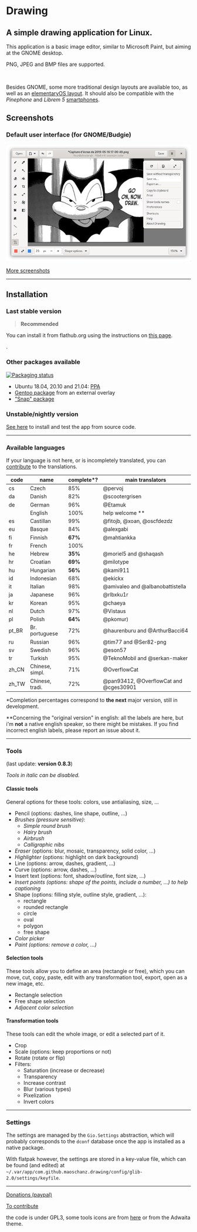 # Drawing

## A simple drawing application for Linux.

This application is a basic image editor, similar to Microsoft Paint, but aiming
at the GNOME desktop.

PNG, JPEG and BMP files are supported.

[<img alt="" height="100" src="https://gitlab.gnome.org/Teams/Circle/-/raw/master/assets/button/circle-button-i.svg">](https://circle.gnome.org/)

Besides GNOME, some more traditional design layouts are available too, as well
as an [elementaryOS layout](./docs/screenshots/0.8/elementary_labels.png). It
should also be compatible with the *Pinephone* and *Librem 5*
[smartphones](./docs/screenshots/0.6/librem_menu.png).

## Screenshots

### Default user interface (for GNOME/Budgie)

![UI for GNOME and Budgie, here with the main menu opened](./docs/screenshots/0.8/gnome_menu.png)

[More screenshots](https://maoschanz.github.io/drawing/gallery.html)

----

## Installation

### Last stable version

>**Recommended**

You can install it from flathub.org using the instructions on
[this page](https://flathub.org/apps/details/com.github.maoschanz.drawing).

[<img alt="" height="100" src="https://flathub.org/assets/badges/flathub-badge-en.png">](https://flathub.org/apps/details/com.github.maoschanz.drawing).

### Other packages available

[![Packaging status](https://repology.org/badge/vertical-allrepos/drawing.svg)](https://repology.org/project/drawing/versions)

- Ubuntu 18.04, 20.10 and 21.04: [PPA](https://launchpad.net/~cartes/+archive/ubuntu/drawing/)
- [Gentoo package](https://gitlab.com/src_prepare/src_prepare-overlay/-/tree/master/media-gfx/drawing) from an external overlay
- ["Snap" package](https://snapcraft.io/drawing)

### Unstable/nightly version

[See here](./CONTRIBUTING.md#install-from-source-code) to install and test the
app from source code.

----

### Available languages

If your language is not here, or is incompletely translated, you can
[contribute](./CONTRIBUTING.md#translating) to the translations.

| code | name         | complete*? | main translators                          |
|------|--------------|------------|-------------------------------------------|
| cs   | Czech        | 85%        | @pervoj                                   |
| da   | Danish       | 82%        | @scootergrisen                            |
| de   | German       | 96%        | @Etamuk                                   |
|      | English      | 100%       | help welcome **                           |
| es   | Castillan    | 99%        | @fitojb, @xoan, @oscfdezdz                |
| eu   | Basque       | 84%        | @alexgabi                                 |
| fi   | Finnish      | **67%**    | @mahtiankka                               |
| fr   | French       | 100%       |                                           |
| he   | Hebrew       | **35%**    | @moriel5 and @shaqash                     |
| hr   | Croatian     | **69%**    | @milotype                                 |
| hu   | Hungarian    | **56%**    | @kami911                                  |
| id   | Indonesian   | 68%        | @ekickx                                   |
| it   | Italian      | 98%        | @amivaleo and @albanobattistella          |
| ja   | Japanese     | 96%        | @rlbxku1r                                 |
| kr   | Korean       | 95%        | @chaeya                                   |
| nl   | Dutch        | 97%        | @Vistaus                                  |
| pl   | Polish       | **64%**    | @pkomur)                                  |
| pt_BR | Br. portuguese | 72%     | @haurenburu and @ArthurBacci64            |
| ru   | Russian      | 96%        | @tim77 and @Ser82-png                     |
| sv   | Swedish      | 96%        | @eson57                                   |
| tr   | Turkish      | 95%        | @TeknoMobil and @serkan-maker             |
| zh_CN | Chinese, simpl. | 71%    | @OverflowCat                              |
| zh_TW | Chinese, tradi. | 72%    | @pan93412, @OverflowCat and @cges30901    |

\*Completion percentages correspond to **the next** major version, still in
development.

\**Concerning the "original version" in english: all the labels are here, but
i'm **not** a native english speaker, so there might be mistakes. If you find
incorrect english labels, please report an issue about it.

----

### Tools

(last update: **version 0.8.3**)

*Tools in italic can be disabled.*

#### Classic tools

General options for these tools: colors, use antialiasing, size, …

- Pencil (options: dashes, line shape, outline, …)
- *Brushes (pressure sensitive)*:
	- *Simple round brush*
	- *Hairy brush*
	- *Airbrush*
	- *Calligraphic nibs*
- *Eraser* (options: blur, mosaic, transparency, solid color, …)
- *Highlighter* (options: highlight on dark background)
- Line (options: arrow, dashes, gradient, …)
- Curve (options: arrow, dashes, …)
- Insert text (options: font, shadow/outline, font size, …)
- *Insert points (options: shape of the points, include a number, …) to help captioning*
- Shape (options: filling style, outline style, gradient, …):
	- rectangle
	- rounded rectangle
	- circle
	- oval
	- polygon
	- free shape
- *Color picker*
- *Paint (options: remove a color, …)*

#### Selection tools

These tools allow you to define an area (rectangle or free), which you can move,
cut, copy, paste, edit with any transformation tool, export, open as a new
image, etc.

- Rectangle selection
- Free shape selection
- *Adjacent color selection*

#### Transformation tools

These tools can edit the whole image, or edit a selected part of it.

- Crop
- Scale (options: keep proportions or not)
- Rotate (rotate or flip)
- Filters:
	- Saturation (increase or decrease)<!-- - Veil -->
	- Transparency
	- Increase contrast
	- Blur (various types)
	- Pixelization
	- Invert colors
<!-- - Skew (horizontally or vertically) -->

----

### Settings

The settings are managed by the `Gio.Settings` abstraction, which will probably
corresponds to the `dconf` database once the app is installed as a native
package.

With flatpak however, the settings are stored in a key-value file, which can be
found (and edited) at `~/.var/app/com.github.maoschanz.drawing/config/glib-2.0/settings/keyfile`.

----

[Donations (paypal)](https://paypal.me/maoschannz)

[To contribute](./CONTRIBUTING.md)

the code is under GPL3, some tools icons are from [here](https://github.com/gnome-design-team/gnome-icons/tree/master/art-libre-symbolic) or from the Adwaita theme.

